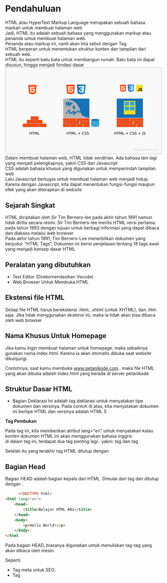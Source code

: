 # Pendahuluan

HTML atau HyperText Markup Language merupakan sebuah bahasa markah untuk membuat halaman web <br>
Jadi, HTML itu adalah sebuah bahasa yang menggunakan markup atau penanda untuk membuat halaman web.<br>
Penanda atau markup ini, nanti akan kita sebut dengan Tag<br>
HTML berperan untuk menentukan struktur konten dan tampilan dari sebuah web. <br>
HTML itu seperti batu bata untuk membangun rumah. Batu bata ini dapat disusun, hingga menjadi fondasi dasar <br>
![analogi](asset/html-css-js.png)
Dalam membuat halaman web, HTML tidak sendirian. Ada bahasa lain lagi yang menjadi pelengkapnya, yakni CSS dan Javascript<br>
CSS adalah bahasa khusus yang digunakan untuk memperindah tampilan web<br>
Lalu Javascript bertugas untuk membuat halaman web menjadi hidup. Karena dengan Javascript, kita dapat menentukan fungsi-fungsi maupun efek yang akan diterapkan di website<br>

## Sejarah Singkat

HTML diciptakan oleh Sir Tim Berners-lee pada akhir tahun 1991 namun tidak dirilis secara resmi. Sir Tim Berners-lee merilis HTML versi pertama pada tahun 1993 dengan tujuan untuk berbagi informasi yang dapat dibaca dan diakses melalui web browser <br>
Pada akhir tahun 1991, Tim Berners-Lee menerbitkan dokumen yang berjudul: “HTML Tags”, Dokumen ini berisi penjelasan tentang 18 tags awal yang menjadi konsep dasar HTML<br>

## Peralatan yang dibutuhkan

- Text Editor (Direkomendasikan Vscode)
- Web Browser Untuk Membuka HTML

## Ekstensi file HTML

Setiap file HTML harus berekstensi .html, .xhtml (untuk XHTML), dan .htm saja. Jika tidak menggunakan ekstensi ini, maka ia tidak akan bisa dibaca oleh web browser<br>

## Nama Khusus Untuk Homepage

Jika kamu ingin membuat halaman untuk homepage, maka sebaiknya gunakan nama index.html. Karena ia akan otomatis dibuka saat website dikunjungi.

Contohnya, saat kamu membuka www.petanikode.com.. maka file HTML yang akan dibuka adalah index.html yang berada di server petanikode <br>

## Struktur Dasar HTML

- Bagian Deklarasi
  <!DOCTYPE html <br>
  Ini adalah tag deklarasi untuk menyatakan tipe dokumen dan versinya. Pada contoh di atas, kita menyatakan dokumen ini bertipe HTML dan versinya adalah HTML 5<br>

<b>Tag Pembukan</b>

<html lang="en">
Pada tag ini, kita memberikan atribut lang="en" untuk menyatakan kalau konten dokumen HTML ini akan menggunakan bahasa inggris <br> 
di dalam tag <html> ini, terdapat dua tag penting lagi.. yakni: tag <head> dan tag <body>. <br>

Setelah itu yang terakhir tag HTML ditutup dengan </html>

## Bagian Head

Bagian HEAD adalah bagian kepala dari HTML. Dimulai dari tag <head> dan ditutup dengan </head>. <br>

```html
      <!DOCTYPE html>
<html lang="en">
    <head>
        <title>Belajar HTML #01</title>
    </head>
    <body>
        <p>Hello World!</p>
    </body>
</html
```

Pada bagian HEAD, biasanya digunakan untuk menuliskan tag-tag yang akan dibaca oleh mesin. <br>

Seperti:

- Tag meta untuk SEO;
- Tag <title> untuk judul;
- Tempat menulis kode CSS dan Javascript;
  dan lain-lain.

## Bagian Body

Bagian BODY adalah bagian yang akan ditampilkan pada web browser. Penulisannya di mulai dari tag <body> dan ditutup dengan </body>.

```html
<!DOCTYPE html>
<html lang="en">
  <head>
    <title>Belajar HTML #01</title>
  </head>
  <body>
    <p>Hello World!</p>
  </body>
</html>
```

Di sinilah nanti kita akan banyak menuliskan konten dengan berbagai macam tag. Saat ini kita baru mengisinya dengan tag <p>. Tag <p> adalah tag yang digunakan untuk membuat paragraf. <br>

## Tag HTML
Tag adalah sebuah penanda awalan dan akhiran dari sebuah elemen di HTML. Tag dibuat dengan kurung siku ```(<...>)```
, lalu di dalamnya berisi nama tag dan kadang juga ditambahkan dengan atribut <br>
Tag selalu ditulis berpasangan. Ada tag pembuka dan ada tag penutupnya. Namun, ada juga beberapa tag yang tidak memiliki pasangan penutup. Tag penutup ditulis dengan menambahkan garis miring (/) di depan nama tag <br>
Setiap tag memiliki fungsi masing-masing. Ada yang digunakan untuk membuat judul, membuat link, membuat paragraf, heading, dan lain-lain <br>

## Element HTML
Elemen dalam HTML adalah sebuah komponen yang menyusun dokumen HTML. Elemen kadang juga disebut sebagai node, karena ia merupakan salah satu jenis node yang menyusun dokumen HTML dalam diagram HTML tree. <br>
[Element](asset/pohon-html.gif)
Pada diagram tersebut, terdapat tiga macam node.. yakni: Node elemen, Node atribut, dan Node teks <br>
Elemen dibentuk dari tag pembuka, isi tag, dan tag penutup. Kadang juga ditambahkan beberapa atribut <br>

Contoh : 
[Elementt](asset/element.png)
Pada contoh di atas, terdapat satu elemen <p> dengan atribut align="center" dan memiliki isi berupa teks, yakni Hello World!. <br>
Elemen tidak selalu berisi teks, kadan ia juga akan berisi elemen lain. Ini biasanya kita sebut dengan nested element atau elemen di dalam elemen. <br>
Elemen HTML ada banyak jenisnya. Ada elemen khusus untuk teks, ada elemen untuk multimedia, script, tabel, metadata, dll. Nanti kita akan pelajari ini secara bertahap <br>

## Atribut HTML
Atribut adalah kata kunci khusus yang berada di dalam tag pembuka. Atribut juga disebut sebagai modifier yang akan menentukan perliaku dari elemen. <br>
[atribut](asset/atribut.png)
Atribut dapat ditambahkan pada elemen manapun. Ada juga elemen yang mewajibkan menggunakan atribut seperti elemen <a>, <img>, <video>, dll. <br>
Jumlah atribut pada elemen bisa lebih dari satu. <br>

### Jenis Jenis Atribut
Tiap-tiap elemen kadang memiliki atribut khusus yang hanya bisa digunakan pada elemen tersebut. Ada juga atribut yang bersifat global dan bisa ditambahkan ke semua elemen. <br>
Berikut ini jenis-jenis atribut yang harus diketahui: <br>
- Atribut Global
- Atribut Event
- Atribut Khusus

Source : [Petani Kode](https://www.petanikode.com/html-tag-elemen-atribut/) 



